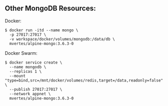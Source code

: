 ## Other MongoDB Resources:

Docker:

```
$ docker run -itd --name mongo \
  -p 27017:27017 \
  -v workspace/docker/volumes/mongodb:/data/db \
  mvertes/alpine-mongo:3.6.3-0
```

Docker Swarm:

```
$ docker service create \
  --name mongodb \
  --replicas 1 \
  --mount "type=bind,src=/mnt/docker/volumes/redis,target=/data,readonly=false" \
  --publish 27017:27017 \
  --network appnet \
  mvertes/alpine-mongo:3.6.3-0
```
